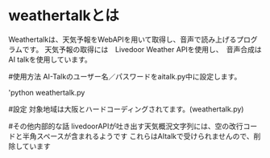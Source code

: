 # weathertalkとは

Weathertalkは、天気予報をWebAPIを用いて取得し、音声で読み上げるプログラムです。
天気予報の取得には　Livedoor Weather APIを使用し、　音声合成は AI talkを使用しています。

#使用方法
AI-Talkのユーザー名／パスワードをaitalk.py中に設定します。

'python weathertalk.py


#設定
対象地域は大阪とハードコーディングされてます。(weathertalk.py)

#その他内部的な話
livedoorAPIが吐き出す天気概況文字列には、空の改行コードと半角スペースが含まれるようです
これらはAItalkで受けられませんので、削除しています



